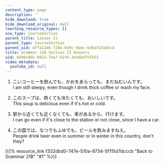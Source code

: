 ```yaml
---
content_type: page
description: ''
hide_download: true
hide_download_original: null
learning_resource_types: []
ocw_type: CourseSection
parent_title: Lesson 21
parent_type: CourseSection
parent_uid: bffa1146-720a-039c-9aec-636a7a7ab4cd
title: Grammar 21B Section II Answers
uid: 6d46c8dc-0422-7ba7-62f6-3dc6b475fb51
video_metadata:
  youtube_id: null
---
```


1.  こいコーヒーを飲んでも、かおをあらっても、まだねむいんです。  
    I am still sleepy, even though I drink thick coffee or wash my face.
    
2.  このスープは、熱くても冷たくても、おいしいです。  
    This soup is delicious even if it's hot or cold.
    
3.  駅から近くても近くなくても、車があるから、行けます。  
    I can go even if it's close to the station or not close, since I have a car.
    
4.  この国では、なつでもふゆでも、ビールを飲みますねえ。  
    People drink beer even in summer or in winter in this country, don't they?
    

\[{{% resource_link f332dbd0-747e-510a-9734-5f115d7dcccb "Back to Grammar 21B" "#1" %}}\]